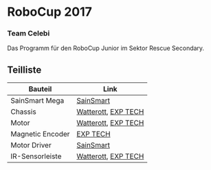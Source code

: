 # RoboCup 2017
### Team Celebi
Das Programm für den RoboCup Junior im Sektor Rescue Secondary.
## Teilliste

Bauteil | Link
---- | ----
SainSmart Mega | [SainSmart](http://www.sainsmart.com/arduino/control-boards/sainsmart-mega2560-development-board-for-arduino.html)
Chassis | [Watterott](http://www.watterott.com/de/Zumo-Chassis-Kit-No-Motors), [EXP TECH](http://www.exp-tech.de/zumo-chassis-kit-ohne-motor)
Motor | [Watterott](http://www.watterott.com/de/Pololu-751-Micro-Metal-Gearmotor-HP), [EXP TECH](http://www.exp-tech.de/75-1-micro-metal-gearmotor-hp-with-extended-motor-shaft)
Magnetic Encoder | [EXP TECH](http://www.exp-tech.de/magnetic-encoder-pair-kit-for-micro-metal-gearmotors-12-cpr-2-7-18v-hpcb-compatible)
Motor Driver | [SainSmart](http://www.sainsmart.com/sainsmart-l298n-dual-h-bridge-stepper-motor-driver-controller-board-module-for-arduino-robot.html)
IR-Sensorleiste | [Watterott](http://www.watterott.com/de/QTR-8RC-Reflectance-Sensor-Array), [EXP TECH](http://www.exp-tech.de/zumo-abstandssensor?___SID=U)
